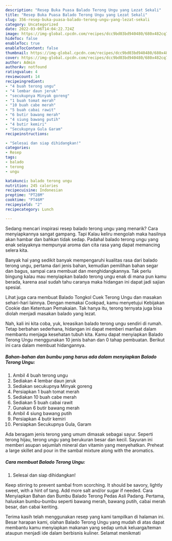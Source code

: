 ```yaml
---
description: "Resep Buka Puasa Balado Terong Ungu yang Lezat Sekali"
title: "Resep Buka Puasa Balado Terong Ungu yang Lezat Sekali"
slug: 356-resep-buka-puasa-balado-terong-ungu-yang-lezat-sekali
category: Uncategorized
date: 2022-03-06T14:04:22.724Z
image: https://img-global.cpcdn.com/recipes/dcc9bd03bd940480/680x482cq70/balado-terong-ungu-foto-resep-utama.jpg
hideToc: false
enableToc: true
enableTocContent: false
thumbnail: https://img-global.cpcdn.com/recipes/dcc9bd03bd940480/680x482cq70/balado-terong-ungu-foto-resep-utama.jpg
cover: https://img-global.cpcdn.com/recipes/dcc9bd03bd940480/680x482cq70/balado-terong-ungu-foto-resep-utama.jpg
author: Admin
authorAv: notfound
ratingvalue: 4
reviewcount: 14
recipeingredient:
- "4 buah terong ungu"
- "4 lembar daun jeruk"
- "secukupnya Minyak goreng"
- "1 buah tomat merah"
- "10 buah cabe merah"
- "5 buah cabai rawit"
- "6 butir bawang merah"
- "4 siung bawang putih"
- "4 butir kemiri"
- "Secukupnya Gula Garam"
recipeinstructions:

- "Selesai dan siap dihidangkan!"
categories:
- Resep
tags:
- balado
- terong
- ungu

katakunci: balado terong ungu 
nutrition: 245 calories
recipecuisine: Indonesian
preptime: "PT28M"
cooktime: "PT46M"
recipeyield: "2"
recipecategory: Lunch

---
```



Sedang mencari inspirasi resep balado terong ungu yang menarik? Cara menyiapkannya sangat gampang. Tapi Kalau keliru mengolah maka hasilnya akan hambar dan bahkan tidak sedap. Padahal balado terong ungu yang enak selayaknya mempunyai aroma dan cita rasa yang dapat memancing selera kita.


Banyak hal yang sedikit banyak mempengaruhi kualitas rasa dari balado terong ungu, pertama dari jenis bahan, kemudian pemilihan bahan segar dan bagus, sampai cara membuat dan menghidangkannya. Tak perlu bingung kalau mau menyiapkan balado terong ungu enak di mana pun kamu berada, karena asal sudah tahu caranya maka hidangan ini dapat jadi sajian spesial.

Lihat juga cara membuat Balado Tongkol Cuek Terong Ungu dan masakan sehari-hari lainnya. Dengan memakai Cookpad, kamu menyetujui Kebijakan Cookie dan Ketentuan Pemakaian. Tak hanya itu, terong ternyata juga bisa diolah menjadi masakan balado yang lezat.


Nah, kali ini kita coba, yuk, kreasikan balado terong ungu sendiri di rumah. Tetap berbahan sederhana, hidangan ini dapat memberi manfaat dalam membantu menjaga kesehatan tubuh kita. Kamu dapat menyiapkan Balado Terong Ungu menggunakan 10 jenis bahan dan 0 tahap pembuatan. Berikut ini cara dalam membuat hidangannya.

<!--inarticleads1-->

##### Bahan-bahan dan bumbu yang harus ada dalam menyiapkan Balado Terong Ungu:

1. Ambil 4 buah terong ungu
1. Sediakan 4 lembar daun jeruk
1. Sediakan secukupnya Minyak goreng
1. Persiapkan 1 buah tomat merah
1. Sediakan 10 buah cabe merah
1. Sediakan 5 buah cabai rawit
1. Gunakan 6 butir bawang merah
1. Ambil 4 siung bawang putih
1. Persiapkan 4 butir kemiri
1. Persiapkan Secukupnya Gula, Garam


Ada beragam jenis terong yang umum dimasak sebagai sayur. Seperti terong hijau, terong ungu yang berukuran besar dan kecil. Sayuran ini memberi asupan sejumlah mineral dan vitamin yang menyehatkan. Preheat a large skillet and pour in the sambal mixture along with the aromatics. 

<!--inarticleads2-->

##### Cara membuat Balado Terong Ungu:


1. Selesai dan siap dihidangkan!

Keep stirring to prevent sambal from scorching. It should be savory, lightly sweet, with a hint of tang. Add more salt and/or sugar if needed. Cara Menyiapkan Bahan dan Bumbu Balado Terong Pedas Asli Padang. Pertama, haluskan bumbu-bumbu seperti bawang merah, bawang putih, cabai merah besar, dan cabai keriting. 

Terima kasih telah menggunakan resep yang kami tampilkan di halaman ini. Besar harapan kami, olahan Balado Terong Ungu yang mudah di atas dapat membantu kamu menyiapkan makanan yang sedap untuk keluarga/teman ataupun menjadi ide dalam berbisnis kuliner. Selamat menikmati
